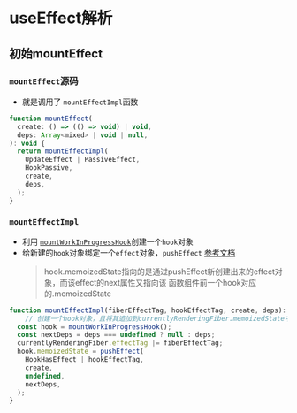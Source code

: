 # useEffect解析

## 初始mountEffect
### `mountEffect`源码
* 就是调用了 `mountEffectImpl`函数
```javascript
function mountEffect(
  create: () => (() => void) | void,
  deps: Array<mixed> | void | null,
): void {
  return mountEffectImpl(
    UpdateEffect | PassiveEffect,
    HookPassive,
    create,
    deps,
  );
}
```
### `mountEffectImpl`
* 利用 [`mountWorkInProgressHook`](mountWorkInProgressHook解析.md)创建一个`hook`对象
* 给新建的`hook`对象绑定一个`effect`对象，`pushEffect` [参考文档](pushEffect解析.md)
    > hook.memoizedState指向的是通过pushEffect新创建出来的effect对象，而该effect的next属性又指向该 函数组件前一个hook对应的.memoizedState

```javascript
function mountEffectImpl(fiberEffectTag, hookEffectTag, create, deps): void {
    // 创建一个hook对象，且将其追加到currentlyRenderingFiber.memoizedState中
  const hook = mountWorkInProgressHook();
  const nextDeps = deps === undefined ? null : deps;
  currentlyRenderingFiber.effectTag |= fiberEffectTag;
  hook.memoizedState = pushEffect(
    HookHasEffect | hookEffectTag,
    create,
    undefined,
    nextDeps,
  );
}
```
